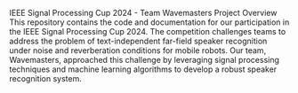 IEEE Signal Processing Cup 2024 - Team Wavemasters
Project Overview
This repository contains the code and documentation for our participation in the IEEE Signal Processing Cup 2024. The competition challenges teams to address the problem of text-independent far-field speaker recognition under noise and reverberation conditions for mobile robots. Our team, Wavemasters, approached this challenge by leveraging signal processing techniques and machine learning algorithms to develop a robust speaker recognition system.
